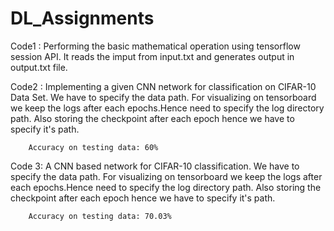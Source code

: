 # DL_Assignments

Code1 : Performing the basic mathematical operation using tensorflow session API.
        It reads the imput from input.txt and generates output in output.txt file.

Code2 : Implementing a given CNN network for classification on CIFAR-10 Data Set.
        We have to specify the data path. 
        For visualizing on tensorboard we keep the logs after each epochs.Hence need to specify the log directory path.
        Also storing the checkpoint after each epoch hence we have to specify it's path.
        
        Accuracy on testing data: 60%
        
Code 3: A  CNN based network for CIFAR-10 classification.
        We have to specify the data path. 
        For visualizing on tensorboard we keep the logs after each epochs.Hence need to specify the log directory path.
        Also storing the checkpoint after each epoch hence we have to specify it's path.
        
        Accuracy on testing data: 70.03%
